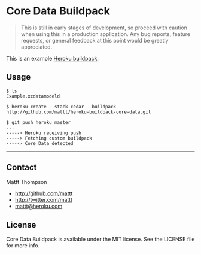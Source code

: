 Core Data Buildpack
===================

> This is still in early stages of development, so proceed with caution when using this in a production application.
Any bug reports, feature requests, or general feedback at this point would be greatly appreciated.

This is an example [Heroku buildpack](http://devcenter.heroku.com/articles/buildpacks).

Usage
-----

    $ ls
    Example.xcdatamodeld

    $ heroku create --stack cedar --buildpack http://github.com/mattt/heroku-buildpack-core-data.git

    $ git push heroku master
    ...
    -----> Heroku receiving push
    -----> Fetching custom buildpack
    -----> Core Data detected

---

## Contact

Mattt Thompson

- http://github.com/mattt
- http://twitter.com/mattt
- mattt@heroku.com

## License

Core Data Buildpack is available under the MIT license. See the LICENSE file for more info.
